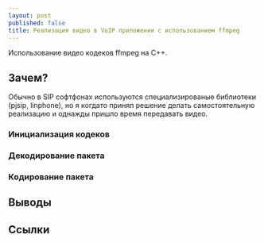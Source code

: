 ```yaml
---
layout: post
published: false
title: Реализация видео в VoIP приложении с использованием ffmpeg
---
```


Использование видео кодеков ffmpeg на С++.

## Зачем?
Обычно в SIP софтфонах используются специализированые библиотеки (pjsip, linphone), но я когдато принял решение делать самостоятельную реализацию и однажды пришло время передавать видео.

### Инициализация кодеков

### Декодирование пакета

### Кодирование пакета

## Выводы

## Ссылки